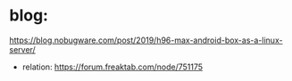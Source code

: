 # blog:
https://blog.nobugware.com/post/2019/h96-max-android-box-as-a-linux-server/
- relation: https://forum.freaktab.com/node/751175
